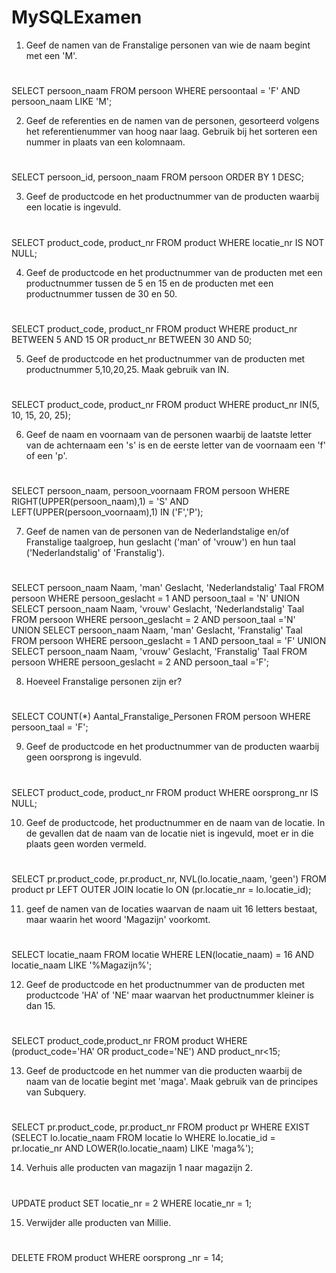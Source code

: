 # MySQLExamen

1. Geef de namen van de Franstalige personen van wie de naam begint met een 'M'.
#
SELECT persoon_naam 
FROM persoon
WHERE persoontaal = 'F'
AND persoon_naam LIKE 'M';

2. Geef de referenties en de namen van de personen, gesorteerd volgens het referentienummer van hoog naar laag. Gebruik bij het sorteren een nummer in plaats van een kolomnaam.
#
SELECT persoon_id, persoon_naam
FROM persoon
ORDER BY 1 DESC; 

3. Geef de productcode en het productnummer van de producten waarbij een locatie is ingevuld.
#
SELECT product_code, product_nr
FROM product
WHERE locatie_nr IS NOT NULL;

4. Geef de productcode en het productnummer van de producten met een productnummer tussen de 5 en 15 en de producten met een productnummer tussen de 30 en 50.
#
SELECT product_code, product_nr
FROM product
WHERE product_nr BETWEEN 5 AND 15
OR product_nr BETWEEN 30 AND 50;

5. Geef de productcode en het productnummer van de producten met productnummer 5,10,20,25. Maak gebruik van IN.
#
SELECT product_code, product_nr
FROM product
WHERE product_nr IN(5, 10, 15, 20, 25);

6. Geef de naam en voornaam van de personen waarbij de laatste letter van de achternaam een 's' is en de eerste letter van de voornaam een 'f' of een 'p'.
#
SELECT persoon_naam, persoon_voornaam
FROM persoon
WHERE RIGHT(UPPER(persoon_naam),1) = 'S'
AND LEFT(UPPER(persoon_voornaam),1) IN ('F','P');

7. Geef de namen van de personen van de Nederlandstalige en/of Franstalige taalgroep, hun geslacht ('man' of 'vrouw') en hun taal ('Nederlandstalig' of 'Franstalig').
#
SELECT persoon_naam Naam, 'man' Geslacht, 'Nederlandstalig' Taal
FROM persoon
WHERE persoon_geslacht = 1
AND persoon_taal = 'N'
UNION
SELECT persoon_naam Naam, 'vrouw' Geslacht, 'Nederlandstalig' Taal
FROM persoon
WHERE persoon_geslacht = 2
AND persoon_taal ='N'
UNION
SELECT persoon_naam Naam, 'man' Geslacht, 'Franstalig' Taal
FROM persoon
WHERE persoon_geslacht = 1
AND persoon_taal = 'F'
UNION
SELECT persoon_naam Naam, 'vrouw' Geslacht, 'Franstalig' Taal
FROM persoon
WHERE persoon_geslacht = 2
AND persoon_taal ='F';

8. Hoeveel Franstalige personen zijn er?
#
SELECT COUNT(*) Aantal_Franstalige_Personen
FROM persoon
WHERE persoon_taal = 'F'; 

9. Geef de productcode en het productnummer van de producten waarbij geen oorsprong is ingevuld.
#
SELECT product_code, product_nr
FROM product
WHERE oorsprong_nr IS NULL;

10. Geef de productcode, het productnummer en de naam van de locatie. In de gevallen dat de naam van de locatie niet is ingevuld, moet er in die plaats geen worden vermeld.
#
SELECT pr.product_code, pr.product_nr, NVL(lo.locatie_naam, 'geen')
FROM product pr LEFT OUTER JOIN locatie lo
ON (pr.locatie_nr = lo.locatie_id);


11. geef de namen van de locaties waarvan de naam uit 16 letters bestaat, maar waarin het woord 'Magazijn' voorkomt.
#
SELECT locatie_naam
FROM locatie
WHERE LEN(locatie_naam) = 16
AND locatie_naam LIKE '%Magazijn%';

12. Geef de productcode en het productnummer van de producten met productcode 'HA' of 'NE' maar waarvan het productnummer kleiner is dan 15.
#
SELECT product_code,product_nr 
FROM product 
WHERE (product_code='HA' OR product_code='NE') 
AND product_nr<15;

13. Geef de productcode en het nummer van die producten waarbij de naam van de locatie begint met 'maga'. Maak gebruik van de principes van Subquery.
#
SELECT pr.product_code, pr.product_nr
FROM product pr
WHERE EXIST 	(SELECT lo.locatie_naam
		FROM locatie lo
		WHERE lo.locatie_id = pr.locatie_nr
		AND LOWER(lo.locatie_naam) LIKE 'maga%');

14. Verhuis alle producten van magazijn 1 naar magazijn 2.
#
UPDATE product
SET locatie_nr = 2
WHERE locatie_nr = 1;

15. Verwijder alle producten van Millie.
#
DELETE FROM product 
WHERE oorsprong _nr = 14;
